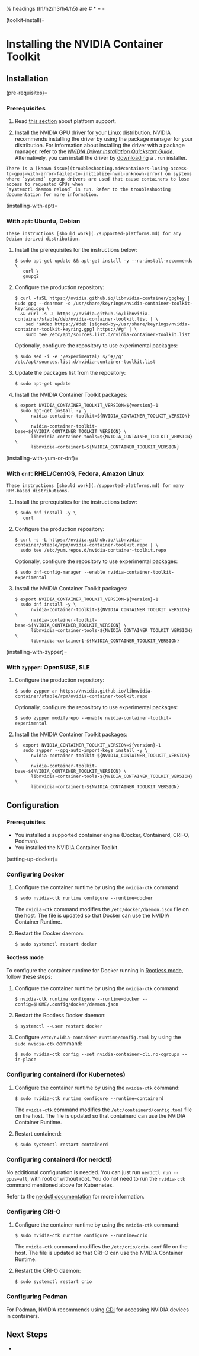 % headings (h1/h2/h3/h4/h5) are # * = -

(toolkit-install)=

# Installing the NVIDIA Container Toolkit

## Installation

(pre-requisites)=

### Prerequisites

1. Read [this section](./supported-platforms.md) about platform support.

2. Install the NVIDIA GPU driver for your Linux distribution.
NVIDIA recommends installing the driver by using the package manager for your distribution.
For information about installing the driver with a package manager, refer to
the [_NVIDIA Driver Installation Quickstart Guide_](https://docs.nvidia.com/datacenter/tesla/tesla-installation-notes/index.html).
Alternatively, you can install the driver by [downloading](https://www.nvidia.com/en-us/drivers/) a `.run` installer.

```{note}
There is a [known issue](troubleshooting.md#containers-losing-access-to-gpus-with-error-failed-to-initialize-nvml-unknown-error) on systems
where `systemd` cgroup drivers are used that cause containers to lose access to requested GPUs when
`systemctl daemon reload` is run. Refer to the troubleshooting documentation for more information.
```

(installing-with-apt)=

### With `apt`: Ubuntu, Debian

   ```{note}
   These instructions [should work](./supported-platforms.md) for any Debian-derived distribution.
   ```
1. Install the prerequisites for the instructions below:
   ```console
   $ sudo apt-get update && apt-get install -y --no-install-recommends \
      curl \
      gnupg2
   ```

1. Configure the production repository:

   ```console
   $ curl -fsSL https://nvidia.github.io/libnvidia-container/gpgkey | sudo gpg --dearmor -o /usr/share/keyrings/nvidia-container-toolkit-keyring.gpg \
     && curl -s -L https://nvidia.github.io/libnvidia-container/stable/deb/nvidia-container-toolkit.list | \
       sed 's#deb https://#deb [signed-by=/usr/share/keyrings/nvidia-container-toolkit-keyring.gpg] https://#g' | \
       sudo tee /etc/apt/sources.list.d/nvidia-container-toolkit.list
   ```

   Optionally, configure the repository to use experimental packages:

   ```console
   $ sudo sed -i -e '/experimental/ s/^#//g' /etc/apt/sources.list.d/nvidia-container-toolkit.list
   ```

1. Update the packages list from the repository:

   ```console
   $ sudo apt-get update
   ```

   <!--
   TODO:
   - [ ] If running `apt-get update` after configuring repositories raises an error regarding a conflict in the Signed-By option, see the :ref:`troubleshooting section <conflicting_signed_by>`.
   -->

1. Install the NVIDIA Container Toolkit packages:

   ```console
   $ export NVIDIA_CONTAINER_TOOLKIT_VERSION=${version}-1
     sudo apt-get install -y \
         nvidia-container-toolkit=${NVIDIA_CONTAINER_TOOLKIT_VERSION} \
         nvidia-container-toolkit-base=${NVIDIA_CONTAINER_TOOLKIT_VERSION} \
         libnvidia-container-tools=${NVIDIA_CONTAINER_TOOLKIT_VERSION} \
         libnvidia-container1=${NVIDIA_CONTAINER_TOOLKIT_VERSION}
   ```

(installing-with-yum-or-dnf)=

### With `dnf`: RHEL/CentOS, Fedora, Amazon Linux


   ```{note}
   These instructions [should work](./supported-platforms.md) for many RPM-based distributions.
   ```

1. Install the prerequisites for the instructions below:
   ```console
   $ sudo dnf install -y \
      curl
   ```

1. Configure the production repository:

   ```console
   $ curl -s -L https://nvidia.github.io/libnvidia-container/stable/rpm/nvidia-container-toolkit.repo | \
     sudo tee /etc/yum.repos.d/nvidia-container-toolkit.repo
   ```

   Optionally, configure the repository to use experimental packages:

   ```console
   $ sudo dnf-config-manager --enable nvidia-container-toolkit-experimental
   ```

1. Install the NVIDIA Container Toolkit packages:

   ```console
   $ export NVIDIA_CONTAINER_TOOLKIT_VERSION=${version}-1
     sudo dnf install -y \
         nvidia-container-toolkit-${NVIDIA_CONTAINER_TOOLKIT_VERSION} \
         nvidia-container-toolkit-base-${NVIDIA_CONTAINER_TOOLKIT_VERSION} \
         libnvidia-container-tools-${NVIDIA_CONTAINER_TOOLKIT_VERSION} \
         libnvidia-container1-${NVIDIA_CONTAINER_TOOLKIT_VERSION}
   ```

(installing-with-zypper)=

### With `zypper`: OpenSUSE, SLE

1. Configure the production repository:

   ```console
   $ sudo zypper ar https://nvidia.github.io/libnvidia-container/stable/rpm/nvidia-container-toolkit.repo
   ```

   Optionally, configure the repository to use experimental packages:

   ```console
   $ sudo zypper modifyrepo --enable nvidia-container-toolkit-experimental
   ```

1. Install the NVIDIA Container Toolkit packages:

   ```console
   $  export NVIDIA_CONTAINER_TOOLKIT_VERSION=${version}-1
      sudo zypper --gpg-auto-import-keys install -y \
         nvidia-container-toolkit-${NVIDIA_CONTAINER_TOOLKIT_VERSION} \
         nvidia-container-toolkit-base-${NVIDIA_CONTAINER_TOOLKIT_VERSION} \
         libnvidia-container-tools-${NVIDIA_CONTAINER_TOOLKIT_VERSION} \
         libnvidia-container1-${NVIDIA_CONTAINER_TOOLKIT_VERSION}
   ```

## Configuration

### Prerequisites

* You installed a supported container engine (Docker, Containerd, CRI-O, Podman).
* You installed the NVIDIA Container Toolkit.

(setting-up-docker)=

### Configuring Docker

1. Configure the container runtime by using the `nvidia-ctk` command:

   ```console
   $ sudo nvidia-ctk runtime configure --runtime=docker
   ```

   The `nvidia-ctk` command modifies the `/etc/docker/daemon.json` file on the host.
   The file is updated so that Docker can use the NVIDIA Container Runtime.

1. Restart the Docker daemon:

   ```console
   $ sudo systemctl restart docker
   ```

#### Rootless mode

To configure the container runtime for Docker running in [Rootless mode](https://docs.docker.com/engine/security/rootless/),
follow these steps:

1. Configure the container runtime by using the `nvidia-ctk` command:

   ```console
   $ nvidia-ctk runtime configure --runtime=docker --config=$HOME/.config/docker/daemon.json
   ```

2. Restart the Rootless Docker daemon:

   ```console
   $ systemctl --user restart docker
   ```

3. Configure `/etc/nvidia-container-runtime/config.toml` by using the `sudo nvidia-ctk` command:

   ```console
   $ sudo nvidia-ctk config --set nvidia-container-cli.no-cgroups --in-place
   ```

### Configuring containerd (for Kubernetes)

1. Configure the container runtime by using the `nvidia-ctk` command:

   ```console
   $ sudo nvidia-ctk runtime configure --runtime=containerd
   ```

   The `nvidia-ctk` command modifies the `/etc/containerd/config.toml` file on the host.
   The file is updated so that containerd can use the NVIDIA Container Runtime.

1. Restart containerd:

   ```console
   $ sudo systemctl restart containerd
   ```

### Configuring containerd (for nerdctl)

No additional configuration is needed.
You can just run `nerdctl run --gpus=all`, with root or without root.
You do not need to run the `nvidia-ctk` command mentioned above for Kubernetes.

Refer to the [nerdctl documentation](https://github.com/containerd/nerdctl/blob/main/docs/gpu.md) for more information.

### Configuring CRI-O

1. Configure the container runtime by using the `nvidia-ctk` command:

   ```console
   $ sudo nvidia-ctk runtime configure --runtime=crio
   ```

   The `nvidia-ctk` command modifies the `/etc/crio/crio.conf` file on the host.
   The file is updated so that CRI-O can use the NVIDIA Container Runtime.

1. Restart the CRI-O daemon:

   ```console
   $ sudo systemctl restart crio
   ```

   <!--
   TODO:
   - [ ] Sample CUDA container run with nvidia-smi.
   -->

### Configuring Podman

For Podman, NVIDIA recommends using [CDI](./cdi-support.md) for accessing NVIDIA devices in containers.

## Next Steps

- [](./sample-workload.md)